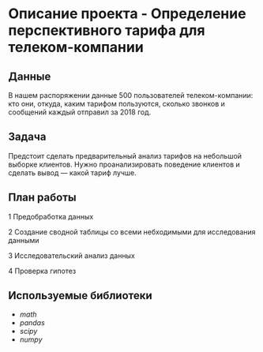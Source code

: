# Описание проекта - Определение перспективного тарифа для телеком-компании


## Данные

В нашем распоряжении данные 500 пользователей телеком-компании: кто они, откуда, каким тарифом пользуются, сколько звонков и сообщений каждый отправил за 2018 год.

## Задача

Предстоит сделать предварительный анализ тарифов на небольшой выборке клиентов. Нужно проанализировать поведение клиентов и сделать вывод — какой тариф лучше.

## План работы

1 Предобработка данных

2 Создание сводной таблицы со всеми небходимыми для исследования данными

3 Исследовательский анализ данных

4 Проверка гипотез

## Используемые библиотеки

- *math*
- *pandas*
- *scipy*
- *numpy*
